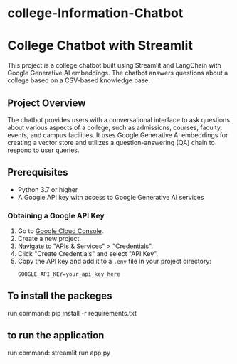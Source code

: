 # college-Information-Chatbot
# College Chatbot with Streamlit

This project is a college chatbot built using Streamlit and LangChain with Google Generative AI embeddings. The chatbot answers questions about a college based on a CSV-based knowledge base.

## Project Overview

The chatbot provides users with a conversational interface to ask questions about various aspects of a college, such as admissions, courses, faculty, events, and campus facilities. It uses Google Generative AI embeddings for creating a vector store and utilizes a question-answering (QA) chain to respond to user queries.

## Prerequisites

- Python 3.7 or higher
- A Google API key with access to Google Generative AI services

### Obtaining a Google API Key

1. Go to [Google Cloud Console](https://console.cloud.google.com/).
2. Create a new project.
3. Navigate to "APIs & Services" > "Credentials".
4. Click "Create Credentials" and select "API Key".
5. Copy the API key and add it to a `.env` file in your project directory:
   ```dotenv
   GOOGLE_API_KEY=your_api_key_here
   ```

## To install the packeges

run command: pip install -r requirements.txt

## to run the application

run command: streamlit run app.py

